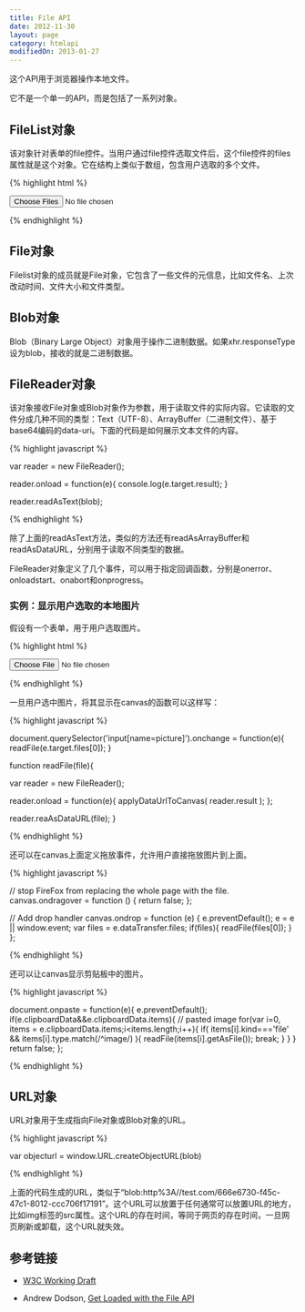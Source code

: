 ```yaml
---
title: File API
date: 2012-11-30
layout: page
category: htmlapi
modifiedOn: 2013-01-27
---
```


这个API用于浏览器操作本地文件。

它不是一个单一的API，而是包括了一系列对象。

## FileList对象

该对象针对表单的file控件。当用户通过file控件选取文件后，这个file控件的files属性就是这个对象。它在结构上类似于数组，包含用户选取的多个文件。

{% highlight html %}

<input type=file onchange="console.log(this.files.length)" multiple />

{% endhighlight %}

## File对象

Filelist对象的成员就是File对象，它包含了一些文件的元信息，比如文件名、上次改动时间、文件大小和文件类型。

## Blob对象

Blob（Binary Large Object）对象用于操作二进制数据。如果xhr.responseType设为blob，接收的就是二进制数据。

## FileReader对象

该对象接收File对象或Blob对象作为参数，用于读取文件的实际内容。它读取的文件分成几种不同的类型：Text（UTF-8）、ArrayBuffer（二进制文件）、基于base64编码的data-uri。下面的代码是如何展示文本文件的内容。

{% highlight javascript %}

var reader = new FileReader();

reader.onload = function(e){
       console.log(e.target.result);
}

reader.readAsText(blob);

{% endhighlight %}

除了上面的readAsText方法，类似的方法还有readAsArrayBuffer和readAsDataURL，分别用于读取不同类型的数据。

FileReader对象定义了几个事件，可以用于指定回调函数，分别是onerror、onloadstart、onabort和onprogress。

### 实例：显示用户选取的本地图片

假设有一个表单，用于用户选取图片。

{% highlight html %}

<input type="file" name="picture" accept="image/png, image/jpeg"/>

{% endhighlight %}

一旦用户选中图片，将其显示在canvas的函数可以这样写：

{% highlight javascript %}

document.querySelector('input[name=picture]').onchange = function(e){
     readFile(e.target.files[0]);
}

function readFile(file){

  var reader = new FileReader();

  reader.onload = function(e){
    applyDataUrlToCanvas( reader.result );
  };

  reader.reaAsDataURL(file);
}

{% endhighlight %}

还可以在canvas上面定义拖放事件，允许用户直接拖放图片到上面。

{% highlight javascript %}

// stop FireFox from replacing the whole page with the file.
canvas.ondragover = function () { return false; };

// Add drop handler
canvas.ondrop = function (e) {
  e.preventDefault(); e = e || window.event;
  var files = e.dataTransfer.files;
  if(files){
    readFile(files[0]);
  }
};

{% endhighlight %}

还可以让canvas显示剪贴板中的图片。

{% highlight javascript %}

document.onpaste = function(e){
  e.preventDefault();
  if(e.clipboardData&&e.clipboardData.items){
    // pasted image
    for(var i=0, items = e.clipboardData.items;i<items.length;i++){
      if( items[i].kind==='file' && items[i].type.match(/^image/) ){
        readFile(items[i].getAsFile());
        break;
      }
    }
  }
  return false;
};

{% endhighlight %}

## URL对象

URL对象用于生成指向File对象或Blob对象的URL。

{% highlight javascript %}

var objecturl =  window.URL.createObjectURL(blob)

{% endhighlight %}

上面的代码生成的URL，类似于“blob:http%3A//test.com/666e6730-f45c-47c1-8012-ccc706f17191”。这个URL可以放置于任何通常可以放置URL的地方，比如img标签的src属性。这个URL的存在时间，等同于网页的存在时间，一旦网页刷新或卸载，这个URL就失效。

## 参考链接

* [W3C Working Draft](http://www.w3.org/TR/FileAPI/)
- Andrew Dodson, [Get Loaded with the File API](http://msdn.microsoft.com/en-gb/magazine/jj835793.aspx)
